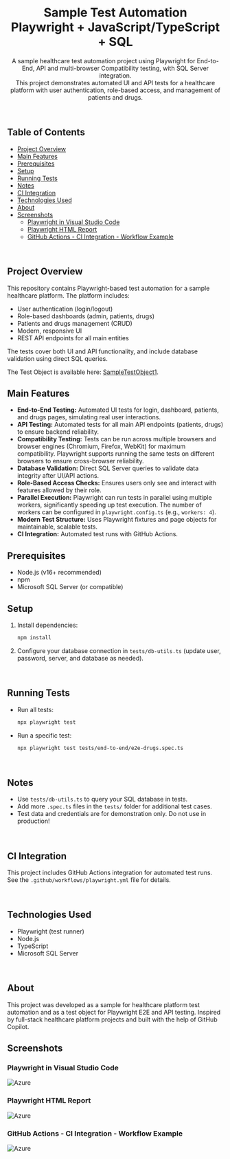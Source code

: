 <h1 align="center">
Sample Test Automation<br>Playwright + JavaScript/TypeScript + SQL
</h1>


<p align="center">
A sample healthcare test automation project using Playwright for End-to-End, API and multi-browser Compatibility testing, with SQL Server integration.<br>This project demonstrates automated UI and API tests for a healthcare platform with user authentication, role-based access, and management of patients and drugs.
</p>

<br>

<h2 align="left">
Table of Contents
</h2>

- [Project Overview](#project-overview)
- [Main Features](#main-features)
- [Prerequisites](#prerequisites)
- [Setup](#setup)
- [Running Tests](#running-tests)
- [Notes](#notes)
- [CI Integration](#ci-integration)
- [Technologies Used](#technologies-used)
- [About](#about)
- [Screenshots](#screenshots)
  - [Playwright in Visual Studio Code](#playwright-in-visual-studio-code)
  - [Playwright HTML Report](#playwright-html-report)
  - [GitHub Actions - CI Integration - Workflow Example](#github-actions---ci-integration---workflow-example)

<br>

## Project Overview

This repository contains Playwright-based test automation for a sample healthcare platform. The platform includes:

- User authentication (login/logout)
- Role-based dashboards (admin, patients, drugs)
- Patients and drugs management (CRUD)
- Modern, responsive UI
- REST API endpoints for all main entities

The tests cover both UI and API functionality, and include database validation using direct SQL queries.

The Test Object is available here: [SampleTestObject1](https://github.com/RomulusMirauta/SampleTestObject1).

## Main Features

- **End-to-End Testing:** Automated UI tests for login, dashboard, patients, and drugs pages, simulating real user interactions.
- **API Testing:** Automated tests for all main API endpoints (patients, drugs) to ensure backend reliability.
- **Compatibility Testing:** Tests can be run across multiple browsers and browser engines (Chromium, Firefox, WebKit) for maximum compatibility. Playwright supports running the same tests on different browsers to ensure cross-browser reliability.
- **Database Validation:** Direct SQL Server queries to validate data integrity after UI/API actions.
- **Role-Based Access Checks:** Ensures users only see and interact with features allowed by their role.
- **Parallel Execution:** Playwright can run tests in parallel using multiple workers, significantly speeding up test execution. The number of workers can be configured in `playwright.config.ts` (e.g., `workers: 4`).
- **Modern Test Structure:** Uses Playwright fixtures and page objects for maintainable, scalable tests.
- **CI Integration:** Automated test runs with GitHub Actions.


## Prerequisites

- Node.js (v16+ recommended)
- npm
- Microsoft SQL Server (or compatible)


## Setup

1. Install dependencies:

   ```sh
   npm install
   ```

2. Configure your database connection in `tests/db-utils.ts` (update user, password, server, and database as needed).

<br>

## Running Tests

- Run all tests:

  ```sh
  npx playwright test
  ```

- Run a specific test:

  ```sh
  npx playwright test tests/end-to-end/e2e-drugs.spec.ts
  ```

<br>

## Notes

- Use `tests/db-utils.ts` to query your SQL database in tests.
- Add more `.spec.ts` files in the `tests/` folder for additional test cases.
- Test data and credentials are for demonstration only. Do not use in production!

<br>

## CI Integration

This project includes GitHub Actions integration for automated test runs. See the `.github/workflows/playwright.yml` file for details.

<br>

## Technologies Used

- Playwright (test runner)
- Node.js
- TypeScript
- Microsoft SQL Server

<br>

## About

This project was developed as a sample for healthcare platform test automation and as a test object for Playwright E2E and API testing. Inspired by full-stack healthcare platform projects and built with the help of GitHub Copilot.

## Screenshots

### Playwright in Visual Studio Code

![Azure](screenshots/Playwright-VS-Code.png)

### Playwright HTML Report

![Azure](screenshots/Playwright-HTML-Report.png)

### GitHub Actions - CI Integration - Workflow Example

![Azure](screenshots/GitHub-Actions.png)
